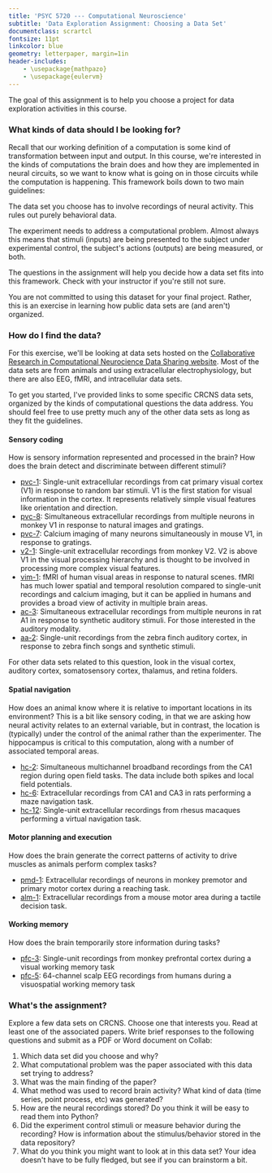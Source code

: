 ```yaml
---
title: 'PSYC 5720 --- Computational Neuroscience'
subtitle: 'Data Exploration Assignment: Choosing a Data Set'
documentclass: scrartcl
fontsize: 11pt
linkcolor: blue
geometry: letterpaper, margin=1in
header-includes:
    - \usepackage{mathpazo}
    - \usepackage{eulervm}
---
```


The goal of this assignment is to help you choose a project for data exploration activities in this course.

### What kinds of data should I be looking for?

Recall that our working definition of a computation is some kind of transformation between input and output. In this course, we're interested in the kinds of computations the brain does and how they are implemented in neural circuits, so we want to know what is going on in those circuits while the computation is happening. This framework boils down to two main guidelines:

The data set you choose has to involve recordings of neural activity. This rules out purely behavioral data.

The experiment needs to address a computational problem. Almost always this means that stimuli (inputs) are being presented to the subject under experimental control, the subject's actions (outputs) are being measured, or both.

The questions in the assignment will help you decide how a data set fits into this framework. Check with your instructor if you're still not sure.

You are not committed to using this dataset for your final project. Rather, this is an exercise in learning how public data sets are (and aren't) organized.

### How do I find the data?

For this exercise, we'll be looking at data sets hosted on the [Collaborative Research in Computational Neurocience Data Sharing website](https://crcns.org). Most of the data sets are from animals and using extracellular electrophysiology, but there are also EEG, fMRI, and intracellular data sets.

To get you started, I've provided links to some specific CRCNS data sets, organized by the kinds of computational questions the data address. You should feel free to use pretty much any of the other data sets as long as they fit the guidelines.

#### Sensory coding

How is sensory information represented and processed in the brain? How does the brain detect and discriminate between different stimuli?

- [pvc-1](https://crcns.org/data-sets/vc/pvc-2): Single-unit extracellular recordings from cat primary visual cortex (V1) in response to random bar stimuli. V1 is the first station for visual information in the cortex. It represents relatively simple visual features like orientation and direction.
- [pvc-8](https://crcns.org/data-sets/vc/pvc-8): Simultaneous extracellular recordings from multiple neurons in monkey V1 in response to natural images and gratings.
- [pvc-7](https://crcns.org/data-sets/vc/pvc-7): Calcium imaging of many neurons simultaneously in mouse V1, in response to gratings.
- [v2-1](https://crcns.org/data-sets/vc/v2-1): Single-unit extracellular recordings from monkey V2. V2 is above V1 in the visual processing hierarchy and is thought to be involved in processing more complex visual features.
- [vim-1](https://crcns.org/data-sets/vc/vim-1): fMRI of human visual areas in response to natural scenes. fMRI has much lower spatial and temporal resolution compared to single-unit recordings and calcium imaging, but it can be applied in humans and provides a broad view of activity in multiple brain areas.
- [ac-3](https://crcns.org/data-sets/ac/ac-3): Simultaneous extracellular recordings from multiple neurons in rat A1 in response to synthetic auditory stimuli. For those interested in the auditory modality.
- [aa-2](https://crcns.org/data-sets/aa/aa-2): Single-unit recordings from the zebra finch auditory cortex, in response to zebra finch songs and synthetic stimuli.

For other data sets related to this question, look in the visual cortex, auditory cortex, somatosensory cortex, thalamus, and retina folders.

#### Spatial navigation

How does an animal know where it is relative to important locations in its environment? This is a bit like sensory coding, in that we are asking how neural activity relates to an external variable, but in contrast, the location is (typically) under the control of the animal rather than the experimenter. The hippocampus is critical to this computation, along with a number of associated temporal areas.

- [hc-2](https://crcns.org/data-sets/hc/hc-2): Simultaneous multichannel broadband recordings from the CA1 region during open field tasks. The data include both spikes and local field potentials.
- [hc-6](https://crcns.org/data-sets/hc/hc-6): Extracellular recordings from CA1 and CA3 in rats performing a maze navigation task.
- [hc-12](https://crcns.org/data-sets/hc/hc-12): Single-unit extracellular recordings from rhesus macaques performing a virtual navigation task.

#### Motor planning and execution

How does the brain generate the correct patterns of activity to drive muscles as animals perform complex tasks?

- [pmd-1](https://crcns.org/data-sets/motor-cortex/pmd-1): Extracellular recordings of neurons in monkey premotor and primary motor cortex during a reaching task.
- [alm-1](https://crcns.org/data-sets/motor-cortex/alm-1): Extracellular recordings from a mouse motor area during a tactile decision task.

#### Working memory

How does the brain temporarily store information during tasks?

- [pfc-3](https://crcns.org/data-sets/pfc/pfc-3): Single-unit recordings from monkey prefrontal cortex during a visual working memory task
- [pfc-5](https://crcns.org/data-sets/pfc/pfc-5): 64-channel scalp EEG recordings from humans during a visuospatial working memory task


### What's the assignment?

Explore a few data sets on CRCNS. Choose one that interests you. Read at least one of the associated papers. Write brief responses to the following questions and submit as a PDF or Word document on Collab:

1. Which data set did you choose and why?
2. What computational problem was the paper associated with this data set trying to address?
3. What was the main finding of the paper?
4. What method was used to record brain activity? What kind of data (time series, point process, etc) was generated?
5. How are the neural recordings stored? Do you think it will be easy to read them into Python?
6. Did the experiment control stimuli or measure behavior during the recording? How is information about the stimulus/behavior stored in the data repository?
7. What do you think you might want to look at in this data set? Your idea doesn't have to be fully fledged, but see if you can brainstorm a bit.
